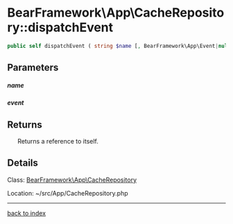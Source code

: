 # BearFramework\App\CacheRepository::dispatchEvent

```php
public self dispatchEvent ( string $name [, BearFramework\App\Event|null $event ] )
```

## Parameters

##### name

##### event

## Returns

&nbsp;&nbsp;&nbsp;&nbsp;&nbsp;&nbsp;Returns a reference to itself.

## Details

Class: [BearFramework\App\CacheRepository](bearframework.app.cacherepository.class.md)

Location: ~/src/App/CacheRepository.php

---

[back to index](index.md)

